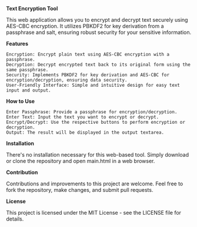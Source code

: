 **Text Encryption Tool**

This web application allows you to encrypt and decrypt text securely using AES-CBC encryption. It utilizes PBKDF2 for key derivation from a passphrase and salt, ensuring robust security for your sensitive information.

**Features**

    Encryption: Encrypt plain text using AES-CBC encryption with a passphrase.
    Decryption: Decrypt encrypted text back to its original form using the same passphrase.
    Security: Implements PBKDF2 for key derivation and AES-CBC for encryption/decryption, ensuring data security.
    User-Friendly Interface: Simple and intuitive design for easy text input and output.

**How to Use**

    Enter Passphrase: Provide a passphrase for encryption/decryption.
    Enter Text: Input the text you want to encrypt or decrypt.
    Encrypt/Decrypt: Use the respective buttons to perform encryption or decryption.
    Output: The result will be displayed in the output textarea.


**Installation**

There's no installation necessary for this web-based tool. Simply download or clone the repository and open main.html in a web browser.


**Contribution**

Contributions and improvements to this project are welcome. Feel free to fork the repository, make changes, and submit pull requests.

**License**

This project is licensed under the MIT License - see the LICENSE file for details.

